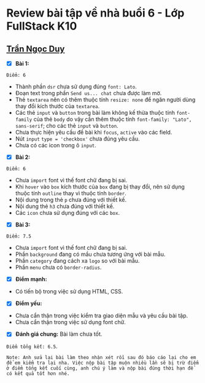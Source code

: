 # Review bài tập về nhà buổi 6 - Lớp FullStack K10

## [Trần Ngọc Duy](https://github.com/tranduyriba/bai-tap-f8/tree/main/Day-6)

- [x] **Bài 1:**

`Điểm: 6`

- Thành phần `dsr` chưa sử dụng đúng `font: Lato`.
- Đoạn text trong phần `Send us... chat` chưa được làm mờ.
- Thẻ `textarea` nên có thêm thuộc tính `resize: none` để ngăn người dùng thay đổi kích thước của `textarea`.
- Các thẻ `input` và `button` trong bài làm không kế thừa thuộc tính `font-family` của thẻ `body` do vậy cần thêm thuộc tính `font-family: "Lato", sans-serif`; cho các thẻ `input` và `button`.
- Chưa thực hiện yêu cầu đề bài khi `focus`, `active` vào các field.
- Nút `input` `type = 'checkbox'` chưa đúng yêu cầu.
- Chưa có các icon trong ô `input`.

- [x] **Bài 2:**

`Điểm: 6`

- Chưa `import` font vì thế font chữ đang bị sai.
- Khi `hover` vào `box` kích thước của `box` đang bị thay đổi, nên sử dụng thuộc tính `outline` thay vì thuộc tính `border`.
- Nội dung trong thẻ `p` chưa đúng với thiết kế.
- Nội dung thẻ `h3` chưa đúng với thiết kế.
- Các `icon` chưa sử dụng đúng với các `box`.

- [x] **Bài 3:**

`Điểm: 7.5`

- Chưa `import` font vì thế font chữ đang bị sai.
- Phần `background` đang có mầu chưa tương ứng với bài mẫu.
- Phần `category` đang cách xa `logo` so với bài mẫu.
- Phần `menu` chưa có `border-radius`.

- [x] **Điểm mạnh:**
- Có tiến bộ trong việc sử dụng HTML, CSS.

- [x] **Điểm yếu:**
- Chưa cẩn thận trong việc kiểm tra giao diện mẫu và yêu cầu bài tập.
- Chưa cẩn thận trong việc sử dụng font chữ.

- [x] **Đánh giá chung:** Bài làm chưa tốt.

`Điểm tổng kết: 6.5`.

`Note: Anh sửa lại bài làm theo nhận xét rồi sau đó báo cáo lại cho em để em kiểm tra lại nha. Việc nộp bài tập muộn nhiều lần sẽ bị trừ điểm ở điểm tổng kết cuối cùng, anh chú ý làm và nộp bài đúng thời hạn để có kết quả tốt hơn nhé.`
